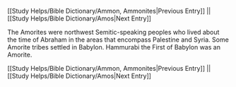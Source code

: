 [[Study Helps/Bible Dictionary/Ammon, Ammonites|Previous Entry]]  ||  [[Study Helps/Bible Dictionary/Amos|Next Entry]]

 The Amorites were northwest Semitic-speaking peoples who lived about the time of Abraham in the areas that encompass Palestine and Syria. Some Amorite tribes settled in Babylon. Hammurabi the First of Babylon was an Amorite.

[[Study Helps/Bible Dictionary/Ammon, Ammonites|Previous Entry]]  ||  [[Study Helps/Bible Dictionary/Amos|Next Entry]]